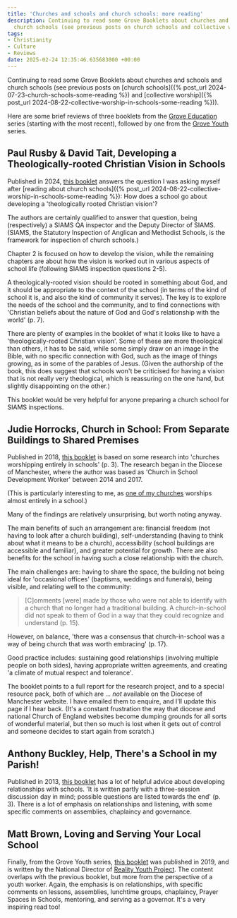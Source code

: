 ```yaml
---
title: 'Churches and schools and church schools: more reading'
description: Continuing to read some Grove Booklets about churches and schools and
  church schools (see previous posts on church schools and collective worship).
tags:
- Christianity
- Culture
- Reviews
date: 2025-02-24 12:35:46.635683000 +00:00
---
```

Continuing to read some Grove Booklets about churches and schools and church schools (see previous posts on [church schools]({% post_url 2024-07-23-church-schools-some-reading %}) and [collective worship]({% post_url 2024-08-22-collective-worship-in-schools-some-reading %})).

Here are some brief reviews of three booklets from the [Grove Education](https://grovebooks.co.uk/series/education/) series (starting with the most recent), followed by one from the [Grove Youth](https://grovebooks.co.uk/series/youth/) series.

## Paul Rusby & David Tait, Developing a Theologically-rooted Christian Vision in Schools

Published in 2024, [this booklet](https://grovebooks.co.uk/product/ed-60-developing-a-theologically-rooted-christian-vision-in-schools/) answers the question I was asking myself after [reading about church schools]({% post_url 2024-08-22-collective-worship-in-schools-some-reading %}): How does a school go about developing a 'theologically rooted Christian vision'?

The authors are certainly qualified to answer that question, being (respectively) a SIAMS QA inspector and the Deputy Director of SIAMS. (SIAMS, the Statutory Inspection of Anglican and Methodist Schools, is the framework for inspection of church schools.)

Chapter 2 is focused on how to develop the vision, while the remaining chapters are about how the vision is worked out in various aspects of school life (following SIAMS inspection questions 2-5).

A theologically-rooted vision should be rooted in something about God, and it should be appropriate to the context of the school (in terms of the kind of school it is, and also the kind of community it serves). The key is to explore the needs of the school and the community, and to find connections with 'Christian beliefs about the nature of God and God's relationship with the world' (p. 7).

There are plenty of examples in the booklet of what it looks like to have a 'theologically-rooted Christian vision'. Some of these are more theological than others, it has to be said, while some simply draw on an image in the Bible, with no specific connection with God, such as the image of things growing, as in some of the parables of Jesus. (Given the authorship of the book, this does suggest that schools won't be criticised for having a vision that is not really very theological, which is reassuring on the one hand, but slightly disappointing on the other.)

This booklet would be very helpful for anyone preparing a church school for SIAMS inspections.

## Judie Horrocks, Church in School: From Separate Buildings to Shared Premises

Published in 2018, [this booklet](https://grovebooks.co.uk/product/ed-37-church-in-school-from-separate-buildings-to-shared-premises-2018/) is based on some research into 'churches worshipping entirely in schools' (p. 3). The research began in the Diocese of Manchester, where the author was based as 'Church in School Development Worker' between 2014 and 2017.

(This is particularly interesting to me, as [one of my churches](https://stlmsg.org) worships almost entirely in a school.)

Many of the findings are relatively unsurprising, but worth noting anyway.

The main benefits of such an arrangement are: financial freedom (not having to look after a church building), self-understanding (having to think about what it means to be a church), accessibility (school buildings are accessible and familiar), and greater potential for growth. There are also benefits for the school in having such a close relationship with the church.

The main challenges are: having to share the space, the building not being ideal for 'occasional offices' (baptisms, weddings and funerals), being visible, and relating well to the community:

> [C]omments [were] made by those who were not able to identify with a church that no longer had a traditional building. A church-in-school did not speak to them of God in a way that they could recognize and understand (p. 15).

However, on balance, 'there was a consensus that church-in-school was a way of being church that was worth embracing' (p. 17).

Good practice includes: sustaining good relationships (involving multiple people on both sides), having appropriate written agreements, and creating 'a climate of mutual respect and tolerance'.

The booklet points to a full report for the research project, and to a special resource pack, both of which are ... _not_ available on the Diocese of Manchester website. I have emailed them to enquire, and I'll update this page if I hear back. (It's a constant frustration the way that diocese and national Church of England websites become dumping grounds for all sorts of wonderful material, but then so much is lost when it gets out of control and someone decides to start again from scratch.)

## Anthony Buckley, Help, There's a School in my Parish!

Published in 2013, [this booklet](https://grovebooks.co.uk/product/ed-16-help-theres-a-school-in-my-parish-2013/) has a lot of helpful advice about developing relationships with schools. 'It is written partly with a three-session discussion day in mind; possible questions are listed towards the end' (p. 3). There is a lot of emphasis on relationships and listening, with some specific comments on assemblies, chaplaincy and governance.

## Matt Brown, Loving and Serving Your Local School

Finally, from the Grove Youth series, [this booklet](https://grovebooks.co.uk/product/y-54-loving-and-serving-your-local-school-2019/) was published in 2019, and is written by the National Director of [Reality Youth Project](https://www.realityyouthproject.org.uk). The content overlaps with the previous booklet, but more from the perspective of a youth worker. Again, the emphasis is on relationships, with specific comments on lessons, assemblies, lunchtime groups, chaplaincy, Prayer Spaces in Schools, mentoring, and serving as a governor. It's a very inspiring read too!
